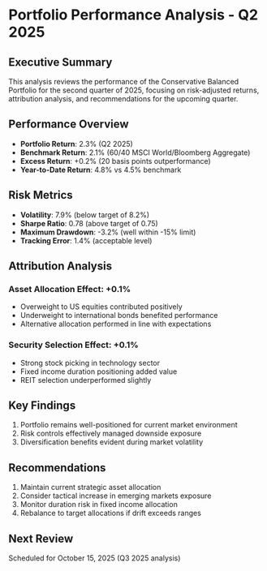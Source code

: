 # Portfolio Performance Analysis - Q2 2025

## Executive Summary
This analysis reviews the performance of the Conservative Balanced Portfolio for the second quarter of 2025, focusing on risk-adjusted returns, attribution analysis, and recommendations for the upcoming quarter.

## Performance Overview
- **Portfolio Return**: 2.3% (Q2 2025)
- **Benchmark Return**: 2.1% (60/40 MSCI World/Bloomberg Aggregate)
- **Excess Return**: +0.2% (20 basis points outperformance)
- **Year-to-Date Return**: 4.8% vs 4.5% benchmark

## Risk Metrics
- **Volatility**: 7.9% (below target of 8.2%)
- **Sharpe Ratio**: 0.78 (above target of 0.75)
- **Maximum Drawdown**: -3.2% (well within -15% limit)
- **Tracking Error**: 1.4% (acceptable level)

## Attribution Analysis

### Asset Allocation Effect: +0.1%
- Overweight to US equities contributed positively
- Underweight to international bonds benefited performance
- Alternative allocation performed in line with expectations

### Security Selection Effect: +0.1%
- Strong stock picking in technology sector
- Fixed income duration positioning added value
- REIT selection underperformed slightly

## Key Findings
1. Portfolio remains well-positioned for current market environment
2. Risk controls effectively managed downside exposure
3. Diversification benefits evident during market volatility

## Recommendations
1. Maintain current strategic asset allocation
2. Consider tactical increase in emerging markets exposure
3. Monitor duration risk in fixed income allocation
4. Rebalance to target allocations if drift exceeds ranges

## Next Review
Scheduled for October 15, 2025 (Q3 2025 analysis)
